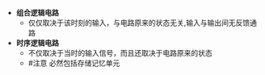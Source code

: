 - **组合逻辑电路**
	- 仅仅取决于该时刻的输入，与电路原来的状态无关,输入与输出间无反馈通路
- **时序逻辑电路**
	- 不仅取决于当时的输入信号，而且还取决于电路原来的状态
	-  #注意 必然包括存储记忆单元
